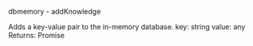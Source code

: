 dbmemory - addKnowledge

Adds a key-value pair to the in-memory database.
key: string
value: any
Returns: Promise
